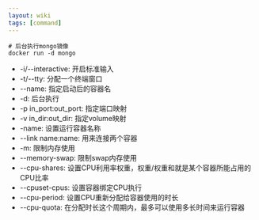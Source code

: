 ```yaml
---
layout: wiki
tags: [command]
---
```




```shell
# 后台执行mongo镜像
docker run -d mongo
```

* -i/--interactive: 开启标准输入
* -t/--tty: 分配一个终端窗口
* --name: 指定启动后的容器名
* -d: 后台执行
* -p in_port:out_port: 指定端口映射
* -v in_dir:out_dir: 指定volume映射
* -name: 设置运行容器名称
* --link name:name: 用来连接两个容器
* -m: 限制内存使用
* --memory-swap: 限制swap内存使用
* --cpu-shares: 设置CPU利用率权重，权重/权重和就是某个容器所能占用的CPU比率
* --cpuset-cpus: 设置容器绑定CPU执行
* --cpu-period: 设置CPU重新分配给容器使用的时长
* --cpu-quota: 在分配时长这个周期内，最多可以使用多长时间来运行容器